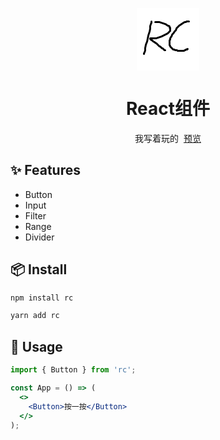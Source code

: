 <p align="center">
  <a href="https://675076143.github.io/RC/">
    <?xml version="1.0" encoding="UTF-8" standalone="no"?>
<!DOCTYPE svg PUBLIC "-//W3C//DTD SVG 1.1//EN" "http://www.w3.org/Graphics/SVG/1.1/DTD/svg11.dtd">
<svg version="1.1" id="Layer_1" xmlns="http://www.w3.org/2000/svg" xmlns:xlink="http://www.w3.org/1999/xlink" x="0px" y="0px" width="100px" height="100px" viewBox="0 0 100 100" enable-background="new 0 0 100 100" xml:space="preserve">  <image id="image0" width="100" height="100" x="0" y="0"
    href="data:image/png;base64,iVBORw0KGgoAAAANSUhEUgAAAGQAAABkCAAAAABVicqIAAAABGdBTUEAALGPC/xhBQAAACBjSFJN
AAB6JgAAgIQAAPoAAACA6AAAdTAAAOpgAAA6mAAAF3CculE8AAAAAmJLR0QA/4ePzL8AAAAJcEhZ
cwAADsMAAA7DAcdvqGQAAAAHdElNRQflCBQVKwOQwmbQAAAC00lEQVRo3u3Yq3bjMBAAUEHBQEN/
QmFhYWFhYKGhYZmh4UJDw8LAwMLCwH5CYKBhdiTZjh4z0shpewok0D3xWr4ePUaTiOsvNFGQghSk
IAUpSEH+CHJ8Gjc9bqyFELXfl0AqIRWluqhezQcDuHTz7bovA4E74e/SCVqVdIbdenPDQs4G6YXd
os6lNTftJ+yV0S7Q48H6eGrnmKr2HAkjmIs4UglxcK8sjuzJMJ6nK9FQ5APeKrw6O00QTDwMCmmE
eEPvPjzoxTY4F7t4GBQCo/WJ3z696EGzx6xLhEEhZm3hTQdjbYQuFcYWBKKB/17fnGNsQa7yFsrA
MXBExpH+9hIVx0AR2O+7eKcFUWs9baDIQYgnHvJKrfU0ApPZshA165/XdMMQ2AvvsT7djPxTs84w
UASyxFfC2MO/J8madRzBM5djqGdPsCsfWQaGNLHZ1AlXv/8b7JZYwHGEzlxwwu4Wo/NSWB5Cj5Yh
jDFwJx1HqNGaiTnh8rY6idToaLkEd6tTyAXLKafWIdhbnUKOwVgvx7t1Mg3MrU4hnfuOa6FiH35n
mTHrGKJyylI5UiWXqpj4M4IgsGy+qkRRF1ZMeYg+S2SibEycnElEnyUqdciB7DPci+izZHpVQXRU
n8pk4e3IfJb0eK24jlbOtAfItJwl0zNV+OZPiY+Ma3Y0tSIazL3Io5W/Ta2IBHMncoKn3t7dBNN9
NwJr98X+rIMJlDsRWJxH54Kef1+5D0FKR0yR/IMXQbDSUSvu1542/BKdgaClo1acYCYZSQdJBC8d
wyTTijzFQajS0R8ydDlwEXLZ+ENGK8ca+f7IQ4IhM2rtHwf695twUTCRZchG56MHjTX6y0oGMudl
LzakhYaDJMp59djGv+A19PcbB2myKjYE2hNnmYWoaiqjYstoFuL9/vQzSG41tQmRuRl8C9Jjq++7
kZ9rBSlIQQpSkIIUpCAF+R3kP3imB+lwKlltAAAAJXRFWHRkYXRlOmNyZWF0ZQAyMDIxLTA4LTIw
VDEzOjQzOjAzKzA4OjAwSV74OwAAACV0RVh0ZGF0ZTptb2RpZnkAMjAyMS0wOC0yMFQxMzo0Mzow
MyswODowMDgDQIcAAAAgdEVYdHNvZnR3YXJlAGh0dHBzOi8vaW1hZ2VtYWdpY2sub3JnvM8dnQAA
ABh0RVh0VGh1bWI6OkRvY3VtZW50OjpQYWdlcwAxp/+7LwAAABh0RVh0VGh1bWI6OkltYWdlOjpI
ZWlnaHQAMTAwf5GrMAAAABd0RVh0VGh1bWI6OkltYWdlOjpXaWR0aAAxMDDsYPttAAAAGXRFWHRU
aHVtYjo6TWltZXR5cGUAaW1hZ2UvcG5nP7JWTgAAABd0RVh0VGh1bWI6Ok1UaW1lADE2Mjk0Mzgx
ODOcJZxhAAAAEnRFWHRUaHVtYjo6U2l6ZQAxMzc1QkINlknPAAAARnRFWHRUaHVtYjo6VVJJAGZp
bGU6Ly8vYXBwL3RtcC9pbWFnZWxjL2ltZ3ZpZXcyXzlfMTYyOTQyNDY1ODkwNTUwMjdfMzJfWzBd
B0ovrwAAAABJRU5ErkJggg==" ></image>
</svg>
  </a>
</p>

<h1 align="center">React组件</h1>

<div align="center">
我写着玩的&nbsp;
<a href="https://675076143.github.io/RC/">预览</a>
</div>

## ✨ Features
- Button
- Input
- Filter
- Range
- Divider

## 📦 Install

```bash
npm install rc
```

```bash
yarn add rc
```

## 🔨 Usage

```jsx
import { Button } from 'rc';

const App = () => (
  <>
    <Button>按一按</Button>
  </>
);
```
